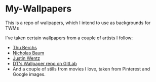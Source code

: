 # My-Wallpapers
This is a repo of wallpapers, which I intend to use as backgrounds for TWMs

I've taken certain wallpapers from a couple of artists I follow:
* [Thu Berchs](https://www.artstation.com/thuberchs)
* [Nicholas Baum](https://www.artstation.com/nbaumuk)
* [Justin Wentz](https://www.artstation.com/justinwentz)
* [DT's Wallpaper repo on GitLab](https://gitlab.com/dwt1/wallpapers)
* And a couple of stills from movies I love, taken from Pinterest and Google images.
